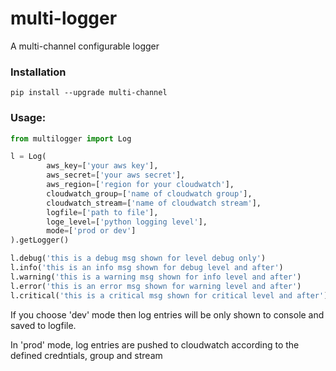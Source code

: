 # multi-logger
A multi-channel configurable logger 

### Installation
`pip install --upgrade multi-channel`

### Usage:
```python
from multilogger import Log

l = Log(
        aws_key=['your aws key'],
        aws_secret=['your aws secret'],
        aws_region=['region for your cloudwatch'],
        cloudwatch_group=['name of cloudwatch group'],
        cloudwatch_stream=['name of cloudwatch stream'],
        logfile=['path to file'],
        loge_level=['python logging level'],
        mode=['prod or dev']
).getLogger()

l.debug('this is a debug msg shown for level debug only')
l.info('this is an info msg shown for debug level and after')
l.warning('this is a warning msg shown for info level and after')
l.error('this is an error msg shown for warning level and after')
l.critical('this is a critical msg shown for critical level and after')
```

If you choose 'dev' mode then log entries will be only shown to console and saved to logfile.

In 'prod' mode, log entries are pushed to cloudwatch according to the defined credntials, group and stream


